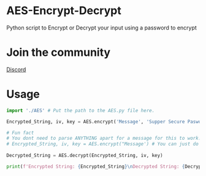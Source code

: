# AES-Encrypt-Decrypt
Python script to Encrypt or Decrypt your input using a password to encrypt

# Join the community

[Discord](https://discord.gg/P7MyhP8prK)


# Usage

```python
import './AES' # Put the path to the AES.py file here.

Encrypted_String, iv, key = AES.encrypt('Message', 'Supper Secure Pasword', 100, 32)

# Fun fact
# You dont need to parse ANYTHING apart for a message for this to work!
# Encrypted_String, iv, key = AES.encrypt("Message') # You can just do this!
                                        
Decrypted_String = AES.decrypt(Encrypted_String, iv, key)

print(f'Encrypted String: {Encrypted_String}\nDecrypted String: {Decrypted_String}\nVery Easy!')
```
